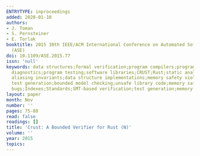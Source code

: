 ```yaml
---
ENTRYTYPE: inproceedings
added: 2020-01-10
authors:
- J. Toman
- S. Pernsteiner
- E. Torlak
booktitle: 2015 30th IEEE/ACM International Conference on Automated Software Engineering
  (ASE)
doi: 10.1109/ASE.2015.77
issn: 'null'
keywords: data structures;formal verification;program compilers;program debugging;program
  diagnostics;program testing;software libraries;CRUST;Rust;static analysis;compiler;pointer
  aliasing invariants;data structure implementations;memory safety violations;exhaustive
  test generation;bounded model checking;unsafe library code;memory safety bugs;Arrays;Libraries;Safety;Computer
  bugs;Indexes;Standards;SMT-based verification;test generation;memory safety
layout: paper
month: Nov
number: ''
pages: 75-80
read: false
readings: []
title: 'Crust: A Bounded Verifier for Rust (N)'
volume: ''
year: 2015
topics:
---
```

